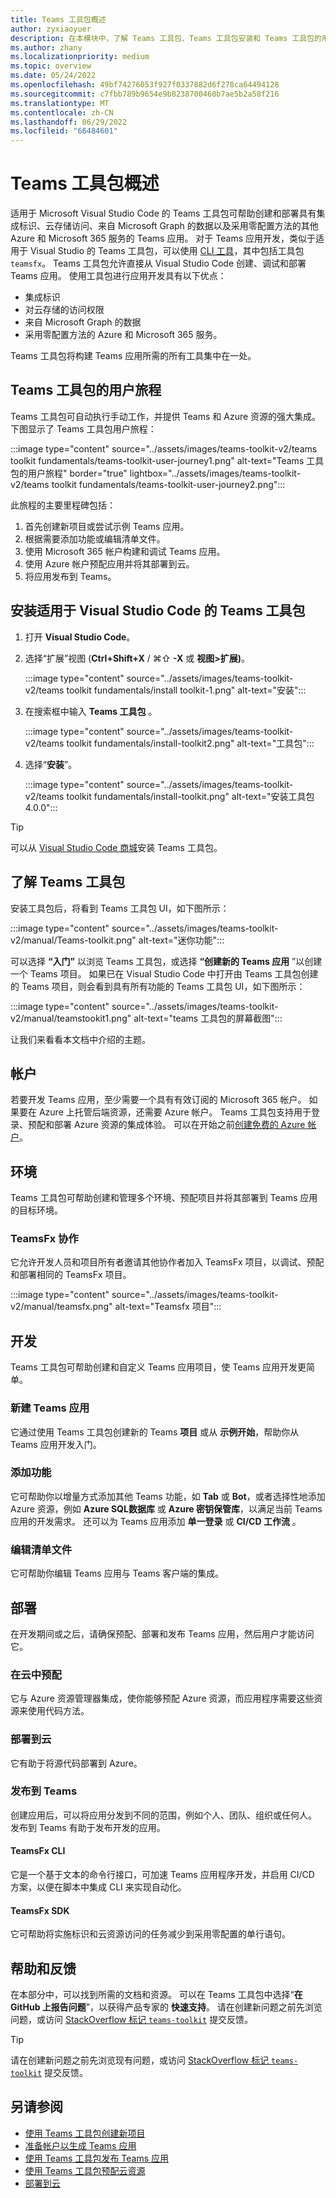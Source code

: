 ```yaml
---
title: Teams 工具包概述
author: zyxiaoyuer
description: 在本模块中，了解 Teams 工具包、Teams 工具包安装和 Teams 工具包的用户旅程
ms.author: zhany
ms.localizationpriority: medium
ms.topic: overview
ms.date: 05/24/2022
ms.openlocfilehash: 49bf74276053f927f0337882d6f278ca64494128
ms.sourcegitcommit: c7fbb789b9654e9b8238700460b7ae5b2a58f216
ms.translationtype: MT
ms.contentlocale: zh-CN
ms.lasthandoff: 06/29/2022
ms.locfileid: "66484601"
---
```

# <a name="teams-toolkit-overview"></a>Teams 工具包概述

适用于 Microsoft Visual Studio Code 的 Teams 工具包可帮助创建和部署具有集成标识、云存储访问、来自 Microsoft Graph 的数据以及采用零配置方法的其他 Azure 和 Microsoft 365 服务的 Teams 应用。 对于 Teams 应用开发，类似于适用于 Visual Studio 的 Teams 工具包，可以使用 [CLI 工具](https://github.com/OfficeDev/TeamsFx/blob/dev/docs/cli/user-manual.md)，其中包括工具包 `teamsfx`。
Teams 工具包允许直接从 Visual Studio Code 创建、调试和部署 Teams 应用。 使用工具包进行应用开发具有以下优点：

* 集成标识
* 对云存储的访问权限
* 来自 Microsoft Graph 的数据
* 采用零配置方法的 Azure 和 Microsoft 365 服务。

Teams 工具包将构建 Teams 应用所需的所有工具集中在一处。

## <a name="user-journey-of-teams-toolkit"></a>Teams 工具包的用户旅程

Teams 工具包可自动执行手动工作，并提供 Teams 和 Azure 资源的强大集成。 下图显示了 Teams 工具包用户旅程：

:::image type="content" source="../assets/images/teams-toolkit-v2/teams toolkit fundamentals/teams-toolkit-user-journey1.png" alt-text="Teams 工具包的用户旅程" border="true" lightbox="../assets/images/teams-toolkit-v2/teams toolkit fundamentals/teams-toolkit-user-journey2.png":::

此旅程的主要里程碑包括：

1. 首先创建新项目或尝试示例 Teams 应用。
1. 根据需要添加功能或编辑清单文件。
1. 使用 Microsoft 365 帐户构建和调试 Teams 应用。
1. 使用 Azure 帐户预配应用并将其部署到云。
1. 将应用发布到 Teams。

## <a name="install-teams-toolkit-for-visual-studio-code"></a>安装适用于 Visual Studio Code 的 Teams 工具包

1. 打开 **Visual Studio Code**。
1. 选择“扩展”视图 (**Ctrl+Shift+X** / ⌘⇧ **-X** 或 **视图>扩展)**。

   :::image type="content" source="../assets/images/teams-toolkit-v2/teams toolkit fundamentals/install toolkit-1.png" alt-text="安装":::

1. 在搜索框中输入 **Teams 工具包** 。

   :::image type="content" source="../assets/images/teams-toolkit-v2/teams toolkit fundamentals/install-toolkit2.png" alt-text="工具包":::

1. 选择“**安装**”。
  
   :::image type="content" source="../assets/images/teams-toolkit-v2/teams toolkit fundamentals/install-toolkit.png" alt-text="安装工具包 4.0.0":::

> [!TIP]
> 可以从 [Visual Studio Code 商城](https://marketplace.visualstudio.com/items?itemName=TeamsDevApp.ms-teams-vscode-extension)安装 Teams 工具包。

## <a name="take-a-tour-of-teams-toolkit"></a>了解 Teams 工具包

安装工具包后，将看到 Teams 工具包 UI，如下图所示：

:::image type="content" source="../assets/images/teams-toolkit-v2/manual/Teams-toolkit.png" alt-text="迷你功能":::

可以选择 **“入门”** 以浏览 Teams 工具包，或选择 **“创建新的 Teams 应用** ”以创建一个 Teams 项目。 如果已在 Visual Studio Code 中打开由 Teams 工具包创建的 Teams 项目，则会看到具有所有功能的 Teams 工具包 UI，如下图所示：

:::image type="content" source="../assets/images/teams-toolkit-v2/manual/teamstookit1.png" alt-text="teams 工具包的屏幕截图":::

让我们来看看本文档中介绍的主题。

## <a name="accounts"></a>帐户

若要开发 Teams 应用，至少需要一个具有有效订阅的 Microsoft 365 帐户。 如果要在 Azure 上托管后端资源，还需要 Azure 帐户。 Teams 工具包支持用于登录、预配和部署 Azure 资源的集成体验。 可以在开始之前[创建免费的 Azure 帐户](https://azure.microsoft.com/free/)。

## <a name="environment"></a>环境

Teams 工具包可帮助创建和管理多个环境、预配项目并将其部署到 Teams 应用的目标环境。

### <a name="teamsfx-collaboration"></a>TeamsFx 协作

它允许开发人员和项目所有者邀请其他协作者加入 TeamsFx 项目，以调试、预配和部署相同的 TeamsFx 项目。

:::image type="content" source="../assets/images/teams-toolkit-v2/manual/teamsfx.png" alt-text="Teamsfx 项目":::

## <a name="development"></a>开发

Teams 工具包可帮助创建和自定义 Teams 应用项目，使 Teams 应用开发更简单。

### <a name="create-a-new-teams-app"></a>新建 Teams 应用

它通过使用 Teams 工具包创建新的 Teams **项目** 或从 **示例开始**，帮助你从 Teams 应用开发入门。

### <a name="add-features"></a>添加功能

它可帮助你以增量方式添加其他 Teams 功能，如 **Tab** 或 **Bot**，或者选择性地添加 Azure 资源，例如 **Azure SQL数据库** 或 **Azure 密钥保管库**，以满足当前 Teams 应用的开发需求。 还可以为 Teams 应用添加 **单一登录** 或 **CI/CD 工作流** 。

### <a name="edit-manifest-file"></a>编辑清单文件

它可帮助你编辑 Teams 应用与 Teams 客户端的集成。

## <a name="deployment"></a>部署

在开发期间或之后，请确保预配、部署和发布 Teams 应用，然后用户才能访问它。

### <a name="provision-in-the-cloud"></a>在云中预配

它与 Azure 资源管理器集成，使你能够预配 Azure 资源，而应用程序需要这些资源来使用代码方法。

### <a name="deploy-to-the-cloud"></a>部署到云

 它有助于将源代码部署到 Azure。

### <a name="publish-to-teams"></a>发布到 Teams

创建应用后，可以将应用分发到不同的范围，例如个人、团队、组织或任何人。 发布到 Teams 有助于发布开发的应用。

#### <a name="teamsfx-cli"></a>TeamsFx CLI

它是一个基于文本的命令行接口，可加速 Teams 应用程序开发，并启用 CI/CD 方案，以便在脚本中集成 CLI 来实现自动化。

#### <a name="teamsfx-sdk"></a>TeamsFx SDK

它可帮助将实施标识和云资源访问的任务减少到采用零配置的单行语句。

## <a name="help-and-feedback"></a>帮助和反馈

在本部分中，可以找到所需的文档和资源。 可以在 Teams 工具包中选择“**在 GitHub 上报告问题**”，以获得产品专家的 **快速支持**。 请在创建新问题之前先浏览问题，或访问 [StackOverflow 标记 `teams-toolkit`](https://stackoverflow.com/questions/tagged/teams-toolkit) 提交反馈。
<!--  
Let's explore Teams Toolkit features.

| Teams Toolkit Features | Includes | What you can do |
| --- | --- | --- |
| **Accounts** | &nbsp; | &nbsp; |
| &nbsp; | Microsoft 365 account | Use your Microsoft 365 account with a valid E5 subscription for building your app. |
| &nbsp; | Azure account | Use your Azure account for deploying app on Azure. |
| **Environment** | &nbsp; | &nbsp; |
| &nbsp; | local | Deploy your app in the default local environment with local machine environment configurations. |
| &nbsp; | dev | Deploy your app in the default dev environment with remote or cloud environment configurations. You can create more environments, as you need. |
| **Development** | &nbsp; | &nbsp; |
| &nbsp; | Create a new Teams app | Use the toolkit wizard to prepare project scaffolding for app development. |
| &nbsp; | View samples | Select any of Teams Toolkit's 12 sample apps. The toolkit downloads the app code from GitHub, and you can build the sample app. |
| &nbsp; | Add Features | - Add other required Teams capabilities to Teams app during development process. </br> - Add optional cloud resources suitable for your app. |
| &nbsp; | Edit manifest file | Edit the Teams app integration with Teams client. |
| **Deployment** | &nbsp; | &nbsp; |
| &nbsp; | Provision in the cloud | Allocate Azure resources for your application. Teams Toolkit is integrated with Azure Resource Manager. |
| &nbsp; | Zip Teams metadata package | Create the app package that can be uploaded to Teams or Developer Portal. It contains the app manifest and app icons.  |
| &nbsp; | Deploy to the cloud | Deploy the source code to Azure. |
| &nbsp; | Publish to Teams | Publish your developed app and distribute it to scopes, such as personal, team, channel, or organization. |
| &nbsp; | Developer Portal for Teams | Use Developer Portal to configure and manage your Teams app. |
| **Help and Feedback** | &nbsp; | &nbsp; |
| &nbsp; | Quick start | View the Teams Toolkit Quick start help within Visual Studio Code.  |
| &nbsp; | Tutorial | Select to access different tutorials. |
| &nbsp; | Documentation | Select to access the Microsoft Teams Developer Documentation. |
| &nbsp; | Report issues on GitHub | Select to access GitHub page and raise any issues. |

-->
> [!TIP]
> 请在创建新问题之前先浏览现有问题，或访问 [StackOverflow 标记 `teams-toolkit`](https://stackoverflow.com/questions/tagged/teams-toolkit) 提交反馈。

## <a name="see-also"></a>另请参阅

* [使用 Teams 工具包创建新项目](create-new-project.md)
* [准备帐户以生成 Teams 应用](accounts.md)
* [使用 Teams 工具包发布 Teams 应用](publish.md)
* [使用 Teams 工具包预配云资源](provision.md)
* [部署到云](deploy.md)
